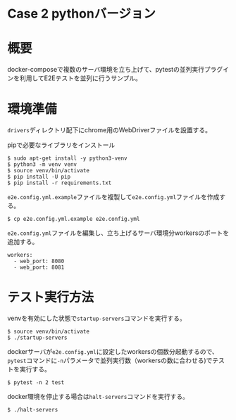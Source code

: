 Case 2 pythonバージョン
=====

# 概要

docker-composeで複数のサーバ環境を立ち上げて、pytestの並列実行プラグインを利用してE2Eテストを並列に行うサンプル。

# 環境準備

`drivers`ディレクトリ配下にchrome用のWebDriverファイルを設置する。

pipで必要なライブラリをインストール
```
$ sudo apt-get install -y python3-venv
$ python3 -m venv venv
$ source venv/bin/activate
$ pip install -U pip
$ pip install -r requirements.txt
``` 

`e2e.config.yml.example`ファイルを複製して`e2e.config.yml`ファイルを作成する。

```
$ cp e2e.config.yml.example e2e.config.yml
```

`e2e.config.yml`ファイルを編集し、立ち上げるサーバ環境分workersのポートを追加する。

```
workers:
  - web_port: 8080
  - web_port: 8081
```

# テスト実行方法

venvを有効にした状態で`startup-servers`コマンドを実行する。

```
$ source venv/bin/activate
$ ./startup-servers
```

dockerサーバが`e2e.config.yml`に設定したworkersの個数分起動するので、`pytest`コマンドに`-n`パラメータで並列実行数（workersの数に合わせる)でテストを実行する。

```
$ pytest -n 2 test
```

docker環境を停止する場合は`halt-servers`コマンドを実行する。
```
$ ./halt-servers
```